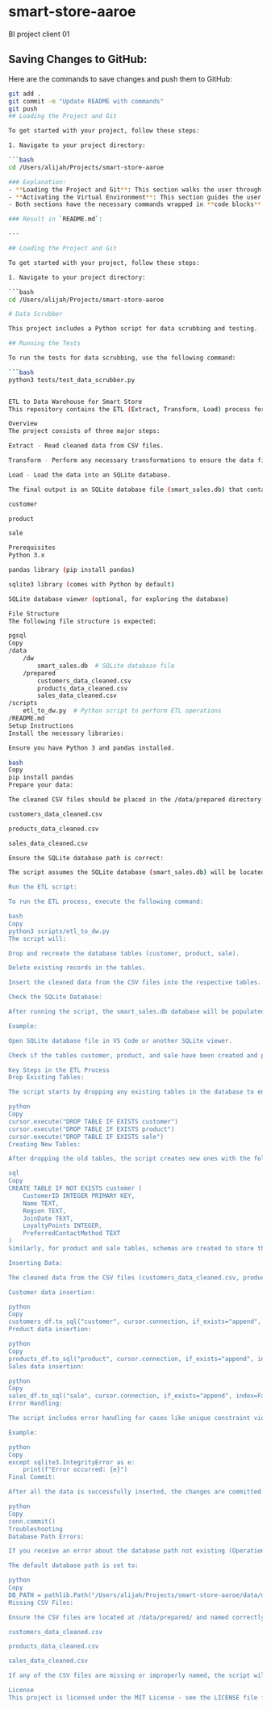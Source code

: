 # smart-store-aaroe
BI project client 01
## Saving Changes to GitHub:

Here are the commands to save changes and push them to GitHub:

```bash
git add .
git commit -m "Update README with commands"
git push
## Loading the Project and Git

To get started with your project, follow these steps:

1. Navigate to your project directory:

```bash
cd /Users/alijah/Projects/smart-store-aaroe

### Explanation:
- **Loading the Project and Git**: This section walks the user through loading the project, initializing the git repository, adding files, committing, and pushing to GitHub.
- **Activating the Virtual Environment**: This section guides the user to navigate to the project directory and activate the virtual environment.
- Both sections have the necessary commands wrapped in **code blocks** to make them easy to follow.

### Result in `README.md`:

---

## Loading the Project and Git

To get started with your project, follow these steps:

1. Navigate to your project directory:

```bash
cd /Users/alijah/Projects/smart-store-aaroe

# Data Scrubber

This project includes a Python script for data scrubbing and testing.

## Running the Tests

To run the tests for data scrubbing, use the following command:

```bash
python3 tests/test_data_scrubber.py


ETL to Data Warehouse for Smart Store
This repository contains the ETL (Extract, Transform, Load) process for the Smart Store project, which loads cleaned customer, product, and sales data into an SQLite data warehouse for analysis.

Overview
The project consists of three major steps:

Extract - Read cleaned data from CSV files.

Transform - Perform any necessary transformations to ensure the data fits the database schema.

Load - Load the data into an SQLite database.

The final output is an SQLite database file (smart_sales.db) that contains the following tables:

customer

product

sale

Prerequisites
Python 3.x

pandas library (pip install pandas)

sqlite3 library (comes with Python by default)

SQLite database viewer (optional, for exploring the database)

File Structure
The following file structure is expected:

pgsql
Copy
/data
    /dw
        smart_sales.db  # SQLite database file
    /prepared
        customers_data_cleaned.csv
        products_data_cleaned.csv
        sales_data_cleaned.csv
/scripts
    etl_to_dw.py  # Python script to perform ETL operations
/README.md
Setup Instructions
Install the necessary libraries:

Ensure you have Python 3 and pandas installed.

bash
Copy
pip install pandas
Prepare your data:

The cleaned CSV files should be placed in the /data/prepared directory:

customers_data_cleaned.csv

products_data_cleaned.csv

sales_data_cleaned.csv

Ensure the SQLite database path is correct:

The script assumes the SQLite database (smart_sales.db) will be located in /data/dw/. If it doesn't exist, the script will create a new one.

Run the ETL script:

To run the ETL process, execute the following command:

bash
Copy
python3 scripts/etl_to_dw.py
The script will:

Drop and recreate the database tables (customer, product, sale).

Delete existing records in the tables.

Insert the cleaned data from the CSV files into the respective tables.

Check the SQLite Database:

After running the script, the smart_sales.db database will be populated with the cleaned data. You can open it using any SQLite viewer or query tool to confirm the data has been successfully loaded.

Example:

Open SQLite database file in VS Code or another SQLite viewer.

Check if the tables customer, product, and sale have been created and populated.

Key Steps in the ETL Process
Drop Existing Tables:

The script starts by dropping any existing tables in the database to ensure a fresh load each time.

python
Copy
cursor.execute("DROP TABLE IF EXISTS customer")
cursor.execute("DROP TABLE IF EXISTS product")
cursor.execute("DROP TABLE IF EXISTS sale")
Creating New Tables:

After dropping the old tables, the script creates new ones with the following schemas:

sql
Copy
CREATE TABLE IF NOT EXISTS customer (
    CustomerID INTEGER PRIMARY KEY,
    Name TEXT,
    Region TEXT,
    JoinDate TEXT,
    LoyaltyPoints INTEGER,
    PreferredContactMethod TEXT
)
Similarly, for product and sale tables, schemas are created to store the necessary information about products and sales transactions.

Inserting Data:

The cleaned data from the CSV files (customers_data_cleaned.csv, products_data_cleaned.csv, sales_data_cleaned.csv) is read into pandas DataFrames and then inserted into the corresponding database tables.

Customer data insertion:

python
Copy
customers_df.to_sql("customer", cursor.connection, if_exists="append", index=False)
Product data insertion:

python
Copy
products_df.to_sql("product", cursor.connection, if_exists="append", index=False)
Sales data insertion:

python
Copy
sales_df.to_sql("sale", cursor.connection, if_exists="append", index=False)
Error Handling:

The script includes error handling for cases like unique constraint violations (e.g., duplicate productid), and it ensures that any errors during the process are logged.

Example:

python
Copy
except sqlite3.IntegrityError as e:
    print(f"Error occurred: {e}")
Final Commit:

After all the data is successfully inserted, the changes are committed to the database:

python
Copy
conn.commit()
Troubleshooting
Database Path Errors:

If you receive an error about the database path not existing (OperationalError: unable to open database file), make sure the path to the database is correct.

The default database path is set to:

python
Copy
DB_PATH = pathlib.Path("/Users/alijah/Projects/smart-store-aaroe/data/dw/smart_sales.db")
Missing CSV Files:

Ensure the CSV files are located at /data/prepared/ and named correctly:

customers_data_cleaned.csv

products_data_cleaned.csv

sales_data_cleaned.csv

If any of the CSV files are missing or improperly named, the script will fail with a FileNotFoundError.

License
This project is licensed under the MIT License - see the LICENSE file for details.
